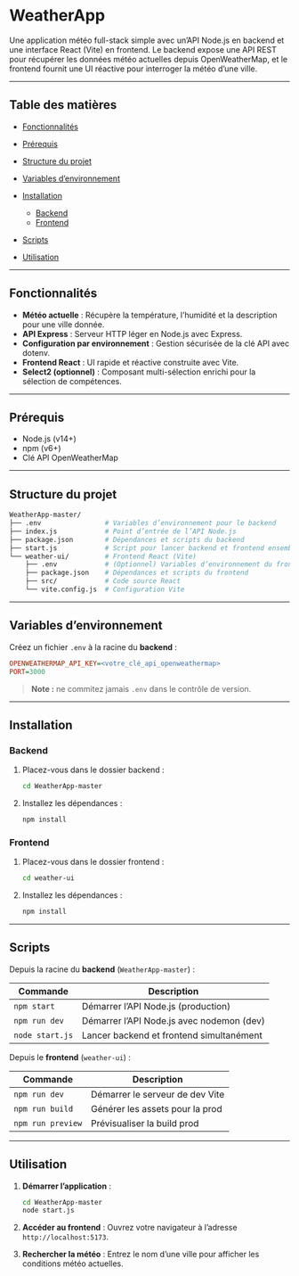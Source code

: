 # WeatherApp

Une application météo full-stack simple avec un’API Node.js en backend et une interface React (Vite) en frontend. Le backend expose une API REST pour récupérer les données météo actuelles depuis OpenWeatherMap, et le frontend fournit une UI réactive pour interroger la météo d’une ville.

---

## Table des matières

* [Fonctionnalités](#fonctionnalités)
* [Prérequis](#prérequis)
* [Structure du projet](#structure-du-projet)
* [Variables d’environnement](#variables-denvironnement)
* [Installation](#installation)

  * [Backend](#backend)
  * [Frontend](#frontend)
* [Scripts](#scripts)
* [Utilisation](#utilisation)

---

## Fonctionnalités

* **Météo actuelle** : Récupère la température, l’humidité et la description pour une ville donnée.
* **API Express** : Serveur HTTP léger en Node.js avec Express.
* **Configuration par environnement** : Gestion sécurisée de la clé API avec dotenv.
* **Frontend React** : UI rapide et réactive construite avec Vite.
* **Select2 (optionnel)** : Composant multi-sélection enrichi pour la sélection de compétences.

---

## Prérequis

* Node.js (v14+)
* npm (v6+)
* Clé API OpenWeatherMap

---

## Structure du projet

```bash
WeatherApp-master/
├── .env                # Variables d’environnement pour le backend
├── index.js            # Point d’entrée de l’API Node.js
├── package.json        # Dépendances et scripts du backend
├── start.js            # Script pour lancer backend et frontend ensemble
└── weather-ui/         # Frontend React (Vite)
    ├── .env            # (Optionnel) Variables d’environnement du frontend
    ├── package.json    # Dépendances et scripts du frontend
    ├── src/            # Code source React
    └── vite.config.js  # Configuration Vite
```

---

## Variables d’environnement

Créez un fichier `.env` à la racine du **backend** :

```ini
OPENWEATHERMAP_API_KEY=<votre_clé_api_openweathermap>
PORT=3000
```

> **Note :** ne commitez jamais `.env` dans le contrôle de version.

---

## Installation

### Backend

1. Placez-vous dans le dossier backend :

   ```bash
   cd WeatherApp-master
   ```
2. Installez les dépendances :

   ```bash
   npm install
   ```

### Frontend

1. Placez-vous dans le dossier frontend :

   ```bash
   cd weather-ui
   ```
2. Installez les dépendances :

   ```bash
   npm install
   ```

---

## Scripts

Depuis la racine du **backend** (`WeatherApp-master`) :

| Commande        | Description                               |
| --------------- | ----------------------------------------- |
| `npm start`     | Démarrer l’API Node.js (production)       |
| `npm run dev`   | Démarrer l’API Node.js avec nodemon (dev) |
| `node start.js` | Lancer backend et frontend simultanément  |

Depuis le **frontend** (`weather-ui`) :

| Commande          | Description                     |
| ----------------- | ------------------------------- |
| `npm run dev`     | Démarrer le serveur de dev Vite |
| `npm run build`   | Générer les assets pour la prod |
| `npm run preview` | Prévisualiser la build prod     |

---

## Utilisation

1. **Démarrer l’application** :

   ```bash
   cd WeatherApp-master
   node start.js
   ```

2. **Accéder au frontend** :
   Ouvrez votre navigateur à l’adresse `http://localhost:5173`.

3. **Rechercher la météo** :
   Entrez le nom d’une ville pour afficher les conditions météo actuelles.
